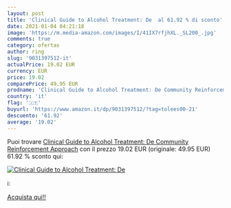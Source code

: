 ```yaml
---
layout: post
title: 'Clinical Guide to Alcohol Treatment: De  al 61.92 % di sconto'
date: 2021-01-04 04:21:18
image: 'https://m.media-amazon.com/images/I/41IX7rfjhXL._SL200_.jpg'
comments: true
category: ofertas
author: ring
slug: '9031397512-it'
actualPrice: 19.02 EUR
currency: EUR
price: 19.02
comparePrice: 49.95 EUR
prodname: 'Clinical Guide to Alcohol Treatment: De Community Reinforcement Approach'
country: 'it'
flag: '🇮🇹'
buyurl: 'https://www.amazon.it/dp/9031397512/?tag=tolees00-21'
descuento: '61.92'
average: '19.02'
---
```


Puoi trovare [Clinical Guide to Alcohol Treatment: De Community Reinforcement Approach](https://www.amazon.it/dp/9031397512/?tag=tolees00-21) con il prezzo 19.02 EUR (originale: 49.95 EUR) 61.92 % sconto qui:

[![Clinical Guide to Alcohol Treatment: De ](https://m.media-amazon.com/images/I/41IX7rfjhXL._SL200_.jpg)](https://www.amazon.it/dp/9031397512/?tag=tolees00-21)

ℹ️:


[Acquista qui!!](https://www.amazon.it/dp/9031397512/?tag=tolees00-21)

